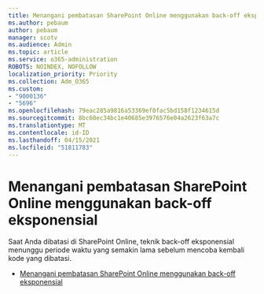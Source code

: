 ```yaml
---
title: Menangani pembatasan SharePoint Online menggunakan back-off eksponensial
ms.author: pebaum
author: pebaum
manager: scotv
ms.audience: Admin
ms.topic: article
ms.service: o365-administration
ROBOTS: NOINDEX, NOFOLLOW
localization_priority: Priority
ms.collection: Adm_O365
ms.custom:
- "9000136"
- "5696"
ms.openlocfilehash: 79eac285a9816a53369ef0fac5bd158f1234615d
ms.sourcegitcommit: 8bc60ec34bc1e40685e3976576e04a2623f63a7c
ms.translationtype: MT
ms.contentlocale: id-ID
ms.lasthandoff: 04/15/2021
ms.locfileid: "51811783"
---
```

# <a name="handle-sharepoint-online-throttling-by-using-exponential-back-off"></a>Menangani pembatasan SharePoint Online menggunakan back-off eksponensial

Saat Anda dibatasi di SharePoint Online, teknik back-off eksponensial menunggu periode waktu yang semakin lama sebelum mencoba kembali kode yang dibatasi.

- [Menangani pembatasan SharePoint Online menggunakan back-off eksponensial](https://docs.microsoft.com/sharepoint/dev/solution-guidance/handle-sharepoint-online-throttling-by-using-exponential-back-off)
